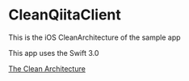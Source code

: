 # CleanQiitaClient


This is the iOS CleanArchitecture of the sample app

This app uses the Swift 3.0

[The Clean Architecture](https://8thlight.com/blog/uncle-bob/2012/08/13/the-clean-architecture.html)

